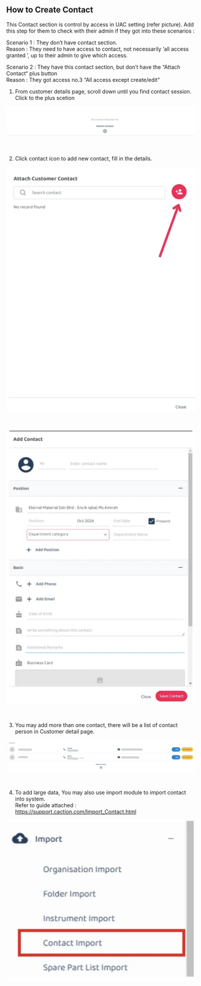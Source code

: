 ## How to Create Contact
This Contact section is control by access in UAC setting (refer picture). Add this step for them to check with their admin if they got into these scenarios : 

Scenario 1 : They don’t have contact section.<br>
Reason : They need to have access to contact, not necessarily ‘all access granted ’, up to their admin to give which access. 

Scenario 2 : They have this contact section, but don’t have the  “Attach Contact“ plus button<br>
Reason : They got access no.3 “All access except create/edit” 
1. From customer details page, scroll down until you find contact session. Click to the plus scetion<br>

  <p align="center">
         <img src="img/How_to_Create_Contact_Step_1.png" alt="How to Create Contact">
       </p><br>

2. Click contact icon to add new contact, fill in the details.<br>

  <p align="center">
         <img src="img/How_to_Create_Contact_Step_2.png" alt="How to Create Contact">
       </p><br>
  <p align="center">
           <img src="img/How_to_Create_Contact_Step_3.png" alt="How to Create Contact">
         </p><br>

3. You may add more than one contact, there will be a list of contact person in Customer detail page.

  <p align="center">
         <img src="img/How_to_Create_Contact_Step_4.png" alt="How to Create Contact">
       </p><br>

4. To add large data, You may also use import module to import contact into system.<br>
   Refer to guide attached : https://support.caction.com/Import_Contact.html<br>

<p align="center">
         <img src="img/How_to_Create_Contact_Step_5.png" alt="How to Create Contact">
       </p><br>
